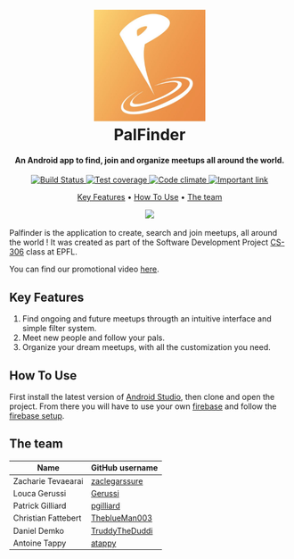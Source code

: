 <h1 align="center">
  <br>
  <a href="https://github.com/PalFinderTeam/palFinder"><img src="https://github.com/PalFinderTeam/palFinder/blob/beautyful-readme/icon.png" alt="PalFinder" width="200"></a>
  <br>
  PalFinder
  <br>
</h1>

<h4 align="center">An Android app to find, join and organize meetups all around the world.</h4>

<p align="center">
  <a href="https://cirrus-ci.com/github/PalFinderTeam/palFinder">
    <img src="https://api.cirrus-ci.com/github/PalFinderTeam/palFinder.svg"
         alt="Build Status">
  </a>
    
  <a href="https://codeclimate.com/github/PalFinderTeam/palFinder/test_coverage">
    <img src="https://api.codeclimate.com/v1/badges/0e8ea17fd683b9e3ff47/test_coverage"
         alt="Test coverage">
  </a>
    
  <a href="https://codeclimate.com/github/PalFinderTeam/palFinder/maintainability">
    <img src="https://api.codeclimate.com/v1/badges/0e8ea17fd683b9e3ff47/maintainability"
         alt="Code climate">
  </a>
    
  <a href="https://www.youtube.com/watch?v=dQw4w9WgXcQ">
    <img src="https://img.shields.io/badge/code%20coverage-101%25-brightgreen"
         alt="Important link">
  </a>
</p>

<p align="center">
  <a href="#key-features">Key Features</a> •
  <a href="#how-to-use">How To Use</a> •
  <a href="#the-team">The team</a>
</p>

<p align="center">
    <img src="https://cdn.discordapp.com/attachments/646635883193434118/981532313202610216/photo_2022-06-01_14-17-21_2.jpg" width="800" />
 </p>

Palfinder is the application to create, search and join meetups, all around the world !
It was created as part of the Software Development Project [CS-306](https://edu.epfl.ch/coursebook/en/software-development-project-CS-306-1)
class at EPFL.

You can find our promotional video [here](https://www.youtube.com/watch?v=bKBTz7Wq6eg).

## Key Features
1. Find ongoing and future meetups througth an intuitive interface and simple filter system.
2. Meet new people and follow your pals.
3. Organize your dream meetups, with all the customization you need.

## How To Use
First install the latest version of [Android Studio](https://developer.android.com/studio/), then clone and open the project.
From there you will have to use your own [firebase](https://firebase.google.com/) and follow the [firebase setup](https://github.com/PalFinderTeam/palFinder/wiki/Firebase-setup).


## The team
| Name                |                                     GitHub username |
|---------------------|-----------------------------------------------------|
| Zacharie Tevaearai  | [zaclegarssure](https://github.com/zaclegarssure)   |
| Louca Gerussi       | [Gerussi](https://github.com/Gerussi)               |
| Patrick Gilliard    | [pgilliard](https://github.com/pgilliar)            |
| Christian Fattebert | [TheblueMan003](https://github.com/TheblueMan003)   |
| Daniel Demko        | [TruddyTheDuddi](https://github.com/TruddyTheDuddi) |
| Antoine Tappy       | [atappy](https://github.com/atappy)                 |

